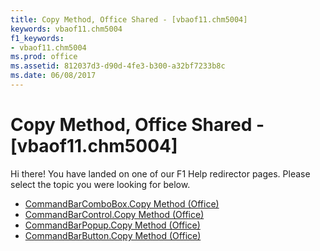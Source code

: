 ```yaml
---
title: Copy Method, Office Shared - [vbaof11.chm5004]
keywords: vbaof11.chm5004
f1_keywords:
- vbaof11.chm5004
ms.prod: office
ms.assetid: 812037d3-d90d-4fe3-b300-a32bf7233b8c
ms.date: 06/08/2017
---
```



# Copy Method, Office Shared - [vbaof11.chm5004]

Hi there! You have landed on one of our F1 Help redirector pages. Please select the topic you were looking for below.

- [CommandBarComboBox.Copy Method (Office)](http://msdn.microsoft.com/library/15eb757c-bb07-cd98-ff9e-1810db4f475c%28Office.15%29.aspx)
- [CommandBarControl.Copy Method (Office)](http://msdn.microsoft.com/library/4314de01-8a25-0ab4-582f-7a61f62f8a18%28Office.15%29.aspx)
- [CommandBarPopup.Copy Method (Office)](http://msdn.microsoft.com/library/d50fff50-00fd-e70f-d777-9bf1850cae37%28Office.15%29.aspx)
- [CommandBarButton.Copy Method (Office)](http://msdn.microsoft.com/library/a78a7922-aa51-7b9f-d7de-a227a6869140%28Office.15%29.aspx)

